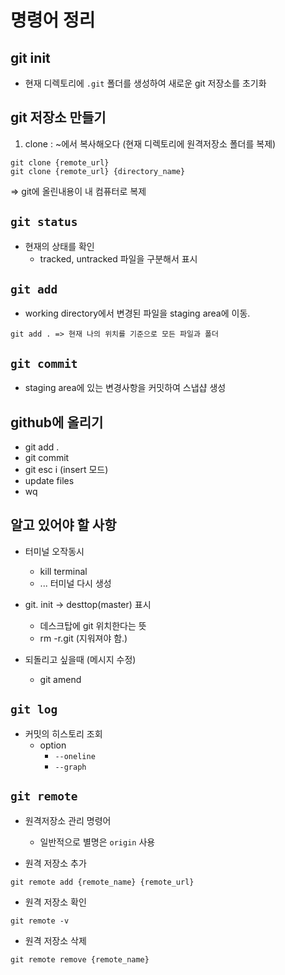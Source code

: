 # 명령어 정리

## git init
- 현재 디렉토리에 `.git` 폴더를 생성하여 새로운 git 저장소를 초기화

## git 저장소 만들기 

1) clone : ~에서 복사해오다 (현재 디렉토리에 원격저장소 폴더를 복제)
```
git clone {remote_url}
git clone {remote_url} {directory_name}
```
=> git에 올린내용이 내 컴퓨터로 복제

## `git status`
- 현재의 상태를 확인
    - tracked, untracked 파일을 구분해서 표시

## `git add`
- working directory에서 변경된 파일을 staging area에 이동.

```git add {add_name/directory_name}
git add . => 현재 나의 위치를 기준으로 모든 파일과 폴더
```

## `git commit`
- staging area에 있는 변경사항을 커밋하여 스냅샵 생성

## github에 올리기
- git add .
- git commit
- git esc i (insert 모드)
- update files 
- wq

## 알고 있어야 할 사항

- 터미널 오작동시
    - kill terminal
    - ... 터미널 다시 생성

- git. init -> desttop(master) 표시
    - 데스크탑에 git 위치한다는 뜻
    - rm -r.git (지워져야 함.)

- 되돌리고 싶을때 (메시지 수정)
    - git amend 

## `git log`
- 커밋의 히스토리 조회
    - option 
        - `--oneline`
        - `--graph`

## `git remote`
- 원격저장소 관리 명령어
    - 일반적으로 별명은 `origin` 사용

- 원격 저장소 추가 

```
git remote add {remote_name} {remote_url}
```

- 원격 저장소 확인 
```
git remote -v
```

- 원격 저장소 삭제
```
git remote remove {remote_name}
```